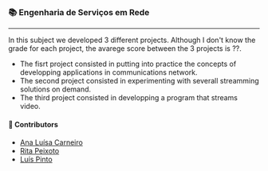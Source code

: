 ### :books: Engenharia de Serviços em Rede
***
In this subject we developed 3 different projects. Although I don't know the grade for each project, the avarege score between the 3 projects is ??.

- The fisrt project consisted in putting into practice the concepts of developping applications in communications network.
- The second project consisted in experimenting with severall streamming solutions on demand.
- The third project consisted in developping a program that streams video.

#### :handshake: Contributors 
- [Ana Luísa Carneiro](https://github.com/Analucar)
- [Rita Peixoto](https://github.com/rita-peixoto)
- [Luís Pinto](https://github.com/L-Pinto)

